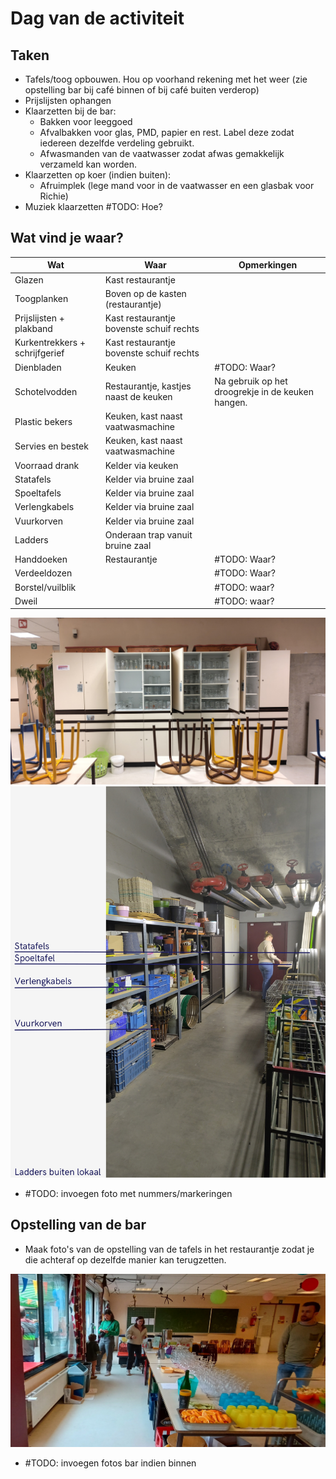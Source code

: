 # Dag van de activiteit

## Taken

* Tafels/toog opbouwen. Hou op voorhand rekening met het weer (zie opstelling bar bij café binnen of bij café buiten verderop)
* Prijslijsten ophangen
* Klaarzetten bij de bar:
  * Bakken voor leeggoed
  * Afvalbakken voor glas, PMD, papier en rest. Label deze zodat iedereen dezelfde verdeling gebruikt.
  * Afwasmanden van de vaatwasser zodat afwas gemakkelijk verzameld kan worden.
* Klaarzetten op koer (indien buiten):
  * Afruimplek (lege mand voor in de vaatwasser en een glasbak voor Richie)
* Muziek klaarzetten \#TODO: Hoe?

## Wat vind je waar?

| Wat                            | Waar                                     | Opmerkingen                                       |
| ------------------------------ | ---------------------------------------- | ------------------------------------------------- |
| Glazen                         | Kast restaurantje                        |                                                   |
| Toogplanken                    | Boven op de kasten (restaurantje)        |                                                   |
| Prijslijsten + plakband        | Kast restaurantje bovenste schuif rechts |                                                   |
| Kurkentrekkers + schrijfgerief | Kast restaurantje bovenste schuif rechts |                                                   |
| Dienbladen                     | Keuken                                   | #TODO: Waar?                                      |
| Schotelvodden                  | Restaurantje, kastjes naast de keuken    | Na gebruik op het droogrekje in de keuken hangen. |
| Plastic bekers                 | Keuken, kast naast vaatwasmachine        |                                                   |
| Servies en bestek              | Keuken, kast naast vaatwasmachine        |                                                   |
| Voorraad drank                 | Kelder via keuken                        |                                                   |
| Statafels                      | Kelder via bruine zaal                   |                                                   |
| Spoeltafels                    | Kelder via bruine zaal                   |                                                   |
| Verlengkabels                  | Kelder via bruine zaal                   |                                                   |
| Vuurkorven                     | Kelder via bruine zaal                   |                                                   |
| Ladders                        | Onderaan trap vanuit bruine zaal         |                                                   |
| Handdoeken                     | Restaurantje                             | #TODO: Waar?                                      |
| Verdeeldozen                   |                                          | #TODO: Waar?                                      |
| Borstel/vuilblik               |                                          | #TODO: waar?                                             |
| Dweil                          |                                          | #TODO: waar? |

![alt text](imgs/Kasten_restaurantje.png)
![alt text](imgs/Overzicht_kelder_koen.png)

* #TODO: invoegen foto met nummers/markeringen

## Opstelling van de bar

* Maak foto's van de opstelling van de tafels in het restaurantje zodat je die achteraf op dezelfde manier kan terugzetten.

![Bar opstelling](imgs/Bar_configuratie_binnen.jpg)

* #TODO: invoegen fotos bar indien binnen
